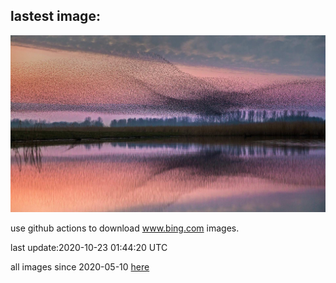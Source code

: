 ## lastest image:
![](images/LauwersmeerNP.jpg)

use github actions to download www.bing.com images.

last update:2020-10-23 01:44:20 UTC

all images since 2020-05-10 [here](https://github.com/counter2015/bing-daily-images/tree/master/images) 

